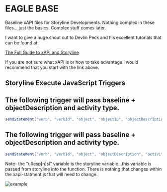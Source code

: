 # EAGLE BASE

Baseline xAPI files for Storyline Developments. Nothing complex in these files....just the basics.  Complex stuff comes later.

I want to give a huge shout out to Devlin Peck and his excellent tutorials that can be found at:

[The Full Guide to xAPI and Storyline](https://www.devlinpeck.com/tutorials/full-guide-xapi-storyline)

If you are not sure what xAPI is or how to take advantage I would recommend that you start with the link above.

## Storyline Execute JavaScript Triggers

The following trigger will pass baseline + objectDescription and activity type.
- 
```javascript
sendStatement("verb", "verbId", "object", "objectID", "objectDescription", "activityType");
```

The following trigger will pass baseline + objectDescription and activity type.
- 
```javascript
sendStatement("verb", "verbId", "object", "objectDescription", "activity Type", "uResp[n]sl");
```
Note- the "uResp[n]sl" variable is the storyline variable...this variable is passed from storyline into the function.  There is nothing that changes within the xapi-statment.js that will need to change.

![example](https://uploads-ssl.webflow.com/5e9f730af9a5b1a2d63da01e/5eab496ab4f82597e088d3e6_ss2-resized.png)
